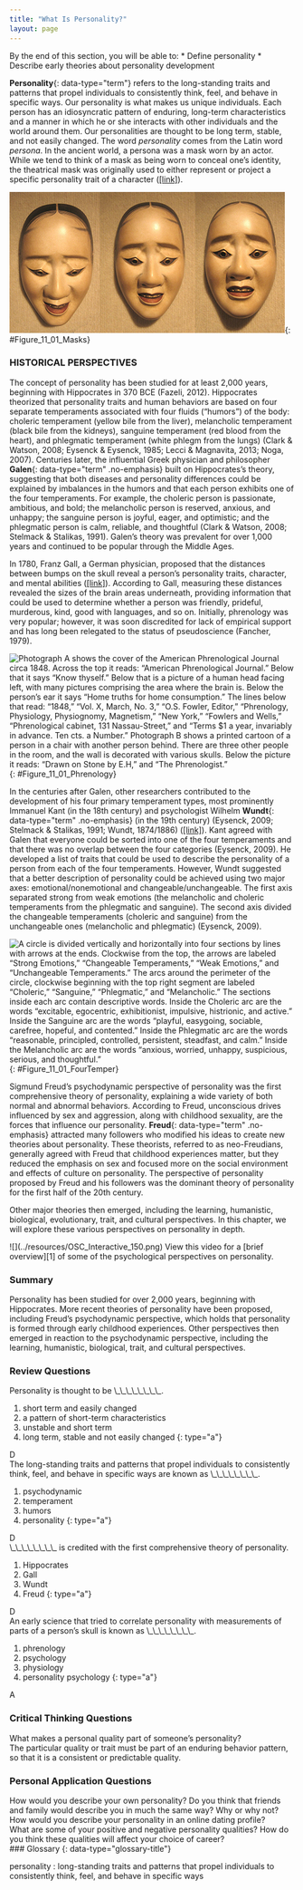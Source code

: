 ```yaml
---
title: "What Is Personality?"
layout: page
---
```



<div data-type="abstract" markdown="1">
By the end of this section, you will be able to:
* Define personality
* Describe early theories about personality development

</div>

**Personality**{: data-type="term"} refers to the long-standing traits and patterns that propel individuals to consistently think, feel, and behave in specific ways. Our personality is what makes us unique individuals. Each person has an idiosyncratic pattern of enduring, long-term characteristics and a manner in which he or she interacts with other individuals and the world around them. Our personalities are thought to be long term, stable, and not easily changed. The word *personality* comes from the Latin word *persona*. In the ancient world, a persona was a mask worn by an actor. While we tend to think of a mask as being worn to conceal one’s identity, the theatrical mask was originally used to either represent or project a specific personality trait of a character ([\[link\]](#Figure_11_01_Masks)).

 ![Three masks are arranged side by side. The masks are almost identical, but with slightly different facial expressions resulting from the masks being at different angles. The first mask is tilted downward and has downcast eyes. The second mask is shown straight on and is directing its gaze slightly higher than the first. The third mask is tilted upwards so its gaze is directed more upward.](../resources/CNX_Psych_11_01_Masks.jpg "Happy, sad, impatient, shy, fearful, curious, helpful. What characteristics describe your personality?"){: #Figure_11_01_Masks}

### HISTORICAL PERSPECTIVES

The concept of personality has been studied for at least 2,000 years, beginning with Hippocrates in 370 BCE (Fazeli, 2012). Hippocrates theorized that personality traits and human behaviors are based on four separate temperaments associated with four fluids (“humors”) of the body: choleric temperament (yellow bile from the liver), melancholic temperament (black bile from the kidneys), sanguine temperament (red blood from the heart), and phlegmatic temperament (white phlegm from the lungs) (Clark &amp; Watson, 2008; Eysenck &amp; Eysenck, 1985; Lecci &amp; Magnavita, 2013; Noga, 2007). Centuries later, the influential Greek physician and philosopher **Galen**{: data-type="term" .no-emphasis} built on Hippocrates’s theory, suggesting that both diseases and personality differences could be explained by imbalances in the humors and that each person exhibits one of the four temperaments. For example, the choleric person is passionate, ambitious, and bold; the melancholic person is reserved, anxious, and unhappy; the sanguine person is joyful, eager, and optimistic; and the phlegmatic person is calm, reliable, and thoughtful (Clark &amp; Watson, 2008; Stelmack &amp; Stalikas, 1991). Galen’s theory was prevalent for over 1,000 years and continued to be popular through the Middle Ages.

In 1780, Franz Gall, a German physician, proposed that the distances between bumps on the skull reveal a person’s personality traits, character, and mental abilities ([\[link\]](#Figure_11_01_Phrenology)). According to Gall, measuring these distances revealed the sizes of the brain areas underneath, providing information that could be used to determine whether a person was friendly, prideful, murderous, kind, good with languages, and so on. Initially, phrenology was very popular; however, it was soon discredited for lack of empirical support and has long been relegated to the status of pseudoscience (Fancher, 1979).

 ![Photograph A shows the cover of the American Phrenological Journal circa 1848. Across the top it reads: &#x201C;American Phrenological Journal.&#x201D; Below that it says &#x201C;Know thyself.&#x201D; Below that is a picture of a human head facing left, with many pictures comprising the area where the brain is. Below the person&#x2019;s ear it says &#x201C;Home truths for home consumption.&#x201D; The lines below that read: &#x201C;1848,&#x201D; &#x201C;Vol. X, March, No. 3,&#x201D; &#x201C;O.S. Fowler, Editor,&#x201D; &#x201C;Phrenology, Physiology, Physiognomy, Magnetism,&#x201D; &#x201C;New York,&#x201D; &#x201C;Fowlers and Wells,&#x201D; &#x201C;Phrenological cabinet, 131 Nassau-Street,&#x201D; and &#x201C;Terms $1 a year, invariably in advance. Ten cts. a Number.&#x201D; Photograph B shows a printed cartoon of a person in a chair with another person behind. There are three other people in the room, and the wall is decorated with various skulls. Below the picture it reads: &#x201C;Drawn on Stone by E.H,&#x201D; and &#x201C;The Phrenologist.&#x201D;](../resources/CNX_Psych_11_01_Phrenology.jpg "The pseudoscience of measuring the areas of a person&#x2019;s skull is known as phrenology. (a) Gall developed a chart that depicted which areas of the skull corresponded to particular personality traits or characteristics (Hothersall, 1995). (b) An 1825 lithograph depicts Gall examining the skull of a young woman. (credit b: modification of work by Wellcome Library, London)"){: #Figure_11_01_Phrenology}

In the centuries after Galen, other researchers contributed to the development of his four primary temperament types, most prominently Immanuel Kant (in the 18th century) and psychologist Wilhelm **Wundt**{: data-type="term" .no-emphasis} (in the 19th century) (Eysenck, 2009; Stelmack &amp; Stalikas, 1991; Wundt, 1874/1886) ([\[link\]](#Figure_11_01_FourTemper)). Kant agreed with Galen that everyone could be sorted into one of the four temperaments and that there was no overlap between the four categories (Eysenck, 2009). He developed a list of traits that could be used to describe the personality of a person from each of the four temperaments. However, Wundt suggested that a better description of personality could be achieved using two major axes: emotional/nonemotional and changeable/unchangeable. The first axis separated strong from weak emotions (the melancholic and choleric temperaments from the phlegmatic and sanguine). The second axis divided the changeable temperaments (choleric and sanguine) from the unchangeable ones (melancholic and phlegmatic) (Eysenck, 2009).

![A circle is divided vertically and horizontally into four sections by lines with arrows at the ends. Clockwise from the top, the arrows are labeled &#x201C;Strong Emotions,&#x201D; &#x201C;Changeable Temperaments,&#x201D; &#x201C;Weak Emotions,&#x201D; and &#x201C;Unchangeable Temperaments.&#x201D; The arcs around the perimeter of the circle, clockwise beginning with the top right segment are labeled &#x201C;Choleric,&#x201D; &#x201C;Sanguine,&#x201D; &#x201C;Phlegmatic,&#x201D; and &#x201C;Melancholic.&#x201D; The sections inside each arc contain descriptive words. Inside the Choleric arc are the words &#x201C;excitable, egocentric, exhibitionist, impulsive, histrionic, and active.&#x201D; Inside the Sanguine arc are the words &#x201C;playful, easygoing, sociable, carefree, hopeful, and contented.&#x201D; Inside the Phlegmatic arc are the words &#x201C;reasonable, principled, controlled, persistent, steadfast, and calm.&#x201D; Inside the Melancholic arc are the words &#x201C;anxious, worried, unhappy, suspicious, serious, and thoughtful.&#x201D;](../resources/CNX_Psych_11_01_FourTemper.jpg "Developed from Galen&#x2019;s theory of the four temperaments, Kant proposed trait words to describe each temperament. Wundt later suggested the arrangement of the traits on two major axes."){: #Figure_11_01_FourTemper}

Sigmund Freud’s psychodynamic perspective of personality was the first comprehensive theory of personality, explaining a wide variety of both normal and abnormal behaviors. According to Freud, unconscious drives influenced by sex and aggression, along with childhood sexuality, are the forces that influence our personality. **Freud**{: data-type="term" .no-emphasis} attracted many followers who modified his ideas to create new theories about personality. These theorists, referred to as neo-Freudians, generally agreed with Freud that childhood experiences matter, but they reduced the emphasis on sex and focused more on the social environment and effects of culture on personality. The perspective of personality proposed by Freud and his followers was the dominant theory of personality for the first half of the 20th century.

Other major theories then emerged, including the learning, humanistic, biological, evolutionary, trait, and cultural perspectives. In this chapter, we will explore these various perspectives on personality in depth.

<div data-type="note" data-has-label="true" class="psychology link-to-learning" data-label="Link to Learning" markdown="1">
<span data-type="media" data-alt=""> ![](../resources/OSC_Interactive_150.png) </span>
View this video for a [brief overview][1] of some of the psychological perspectives on personality.

</div>

### Summary

Personality has been studied for over 2,000 years, beginning with Hippocrates. More recent theories of personality have been proposed, including Freud’s psychodynamic perspective, which holds that personality is formed through early childhood experiences. Other perspectives then emerged in reaction to the psychodynamic perspective, including the learning, humanistic, biological, trait, and cultural perspectives.

### Review Questions

<div data-type="exercise">
<div data-type="problem" markdown="1">
Personality is thought to be \_\_\_\_\_\_\_\_.

1.  short term and easily changed
2.  a pattern of short-term characteristics
3.  unstable and short term
4.  long term, stable and not easily changed
{: type="a"}

</div>
<div data-type="solution" markdown="1">
D

</div>
</div>

<div data-type="exercise">
<div data-type="problem" markdown="1">
The long-standing traits and patterns that propel individuals to consistently think, feel, and behave in specific ways are known as \_\_\_\_\_\_\_\_.

1.  psychodynamic
2.  temperament
3.  humors
4.  personality
{: type="a"}

</div>
<div data-type="solution" markdown="1">
D

</div>
</div>

<div data-type="exercise">
<div data-type="problem" markdown="1">
\_\_\_\_\_\_\_\_ is credited with the first comprehensive theory of personality.

1.  Hippocrates
2.  Gall
3.  Wundt
4.  Freud
{: type="a"}

</div>
<div data-type="solution" markdown="1">
D

</div>
</div>

<div data-type="exercise">
<div data-type="problem" markdown="1">
An early science that tried to correlate personality with measurements of parts of a person’s skull is known as \_\_\_\_\_\_\_\_.

1.  phrenology
2.  psychology
3.  physiology
4.  personality psychology
{: type="a"}

</div>
<div data-type="solution" markdown="1">
A

</div>
</div>

### Critical Thinking Questions

<div data-type="exercise">
<div data-type="problem" markdown="1">
What makes a personal quality part of someone’s personality?

</div>
<div data-type="solution" markdown="1">
The particular quality or trait must be part of an enduring behavior pattern, so that it is a consistent or predictable quality.

</div>
</div>

### Personal Application Questions

<div data-type="exercise">
<div data-type="problem" markdown="1">
How would you describe your own personality? Do you think that friends and family would describe you in much the same way? Why or why not?

</div>
</div>

<div data-type="exercise">
<div data-type="problem" markdown="1">
How would you describe your personality in an online dating profile?

</div>
</div>

<div data-type="exercise">
<div data-type="problem" markdown="1">
What are some of your positive and negative personality qualities? How do you think these qualities will affect your choice of career?

</div>
</div>

<div data-type="glossary" markdown="1">
### Glossary
{: data-type="glossary-title"}

personality
: long-standing traits and patterns that propel individuals to consistently think, feel, and behave in specific ways

</div>



[1]: http://openstax.org/l/mandela
